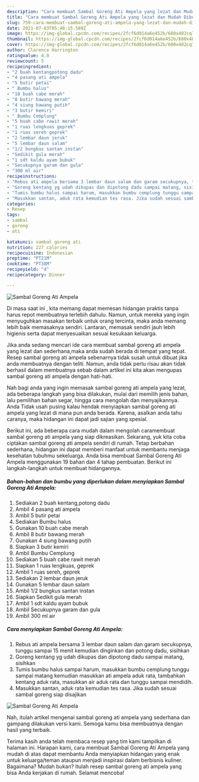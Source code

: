 ```yaml
---
description: "Cara membuat Sambal Goreng Ati Ampela yang lezat dan Mudah Dibuat"
title: "Cara membuat Sambal Goreng Ati Ampela yang lezat dan Mudah Dibuat"
slug: 759-cara-membuat-sambal-goreng-ati-ampela-yang-lezat-dan-mudah-dibuat
date: 2021-07-03T05:48:15.589Z
image: https://img-global.cpcdn.com/recipes/2fcf6d014a6e452b/680x482cq70/sambal-goreng-ati-ampela-foto-resep-utama.jpg
thumbnail: https://img-global.cpcdn.com/recipes/2fcf6d014a6e452b/680x482cq70/sambal-goreng-ati-ampela-foto-resep-utama.jpg
cover: https://img-global.cpcdn.com/recipes/2fcf6d014a6e452b/680x482cq70/sambal-goreng-ati-ampela-foto-resep-utama.jpg
author: Clarence Harrington
ratingvalue: 4.8
reviewcount: 5
recipeingredient:
- "2 buah kentangpotong dadu"
- "4 pasang ati ampela"
- "5 butir petai"
- " Bumbu halus"
- "10 buah cabe merah"
- "8 butir bawang merah"
- "4 siung bawang putih"
- "3 butir kemiri"
- " Bumbu Cemplung"
- "5 buah cabe rawit merah"
- "1 ruas lengkuas geprek"
- "1 ruas sereh geprek"
- "2 lembar daun jeruk"
- "5 lembar daun salam"
- "1/2 bungkus santan instan"
- "Sedikit gula merah"
- "1 sdt kaldu ayam bubuk"
- "Secukupnya garam dan gula"
- "300 ml air"
recipeinstructions:
- "Rebus ati ampela bersama 3 lembar daun salam dan garam secukupnya, tunggu sampai 15 menit kemudian dinginkan dan potong dadu, sisihkan"
- "Goreng kentang yg udah dikupas dan dipotong dadu sampai matang, sisihkan"
- "Tumis bumbu halus sampai harum, masukkan bumbu cemplung tunggu sampai matang kemudian masukkan ati ampela aduk rata, tambahkan kentang aduk rata, masukkan air aduk rata dan tunggu sampai mendidih."
- "Masukkan santan, aduk rata kemudian tes rasa. Jika sudah sesuai sambal goreng siap disajikan"
categories:
- Resep
tags:
- sambal
- goreng
- ati

katakunci: sambal goreng ati 
nutrition: 227 calories
recipecuisine: Indonesian
preptime: "PT21M"
cooktime: "PT38M"
recipeyield: "4"
recipecategory: Dinner

---
```



![Sambal Goreng Ati Ampela](https://img-global.cpcdn.com/recipes/2fcf6d014a6e452b/680x482cq70/sambal-goreng-ati-ampela-foto-resep-utama.jpg)

Di masa  saat ini , kita memang dapat memesan hidangan praktis tanpa harus repot membuatnya terlebih dahulu. Namun, untuk mereka yang ingin menyuguhkan masakan terbaik untuk orang tercinta, maka anda memang lebih baik memasaknya sendiri. Lantaran, memasak sendiri jauh lebih higienis serta dapat menyesuaikan sesuai kesukaan keluarga.

Jika anda sedang mencari ide cara membuat sambal goreng ati ampela yang lezat dan sederhana,maka anda sudah berada di tempat yang tepat. Resep sambal goreng ati ampela  sebenarnya tidak susah untuk dibuat jika anda membuatnya dengan teliti. Namun, anda tidak perlu risau akan tidak berhasil dalam membuatnya 
sebab dalam artikel ini kita akan mengupas sambal goreng ati ampela dengan hati-hati.  



Nah bagi anda yang ingin memasak sambal goreng ati ampela yang lezat, ada beberapa langkah yang bisa dilakukan, mulai dari memilih jenis bahan, lalu pemilihan bahan segar, hingga cara mengolah dan menyajikannya. Anda Tidak usah pusing kalau hendak menyiapkan sambal goreng ati ampela yang lezat di mana pun anda berada. Karena, asalkan anda  tahu caranya, maka hidangan ini dapat jadi sajian yang spesial.

Berikut ini, ada beberapa cara mudah dalam mengolah caramembuat sambal goreng ati ampela yang siap dikreasikan. Sekarang, yuk kita coba ciptakan sambal goreng ati ampela sendiri di rumah. Tetap berbahan sederhana, hidangan ini dapat memberi manfaat untuk membantu menjaga kesehatan tubuhmu sekeluarga. Anda bisa membuat Sambal Goreng Ati Ampela menggunakan 19 bahan dan 4 tahap pembuatan. Berikut ini langkah-langkah untuk membuat hidangannya.

<!--inarticleads1-->

##### Bahan-bahan dan bumbu yang diperlukan dalam menyiapkan Sambal Goreng Ati Ampela:

1. Sediakan 2 buah kentang,potong dadu
1. Ambil 4 pasang ati ampela
1. Ambil 5 butir petai
1. Sediakan  Bumbu halus
1. Gunakan 10 buah cabe merah
1. Ambil 8 butir bawang merah
1. Gunakan 4 siung bawang putih
1. Siapkan 3 butir kemiri
1. Ambil  Bumbu Cemplung
1. Sediakan 5 buah cabe rawit merah
1. Siapkan 1 ruas lengkuas, geprek
1. Ambil 1 ruas sereh, geprek
1. Sediakan 2 lembar daun jeruk
1. Gunakan 5 lembar daun salam
1. Ambil 1/2 bungkus santan instan
1. Siapkan Sedikit gula merah
1. Ambil 1 sdt kaldu ayam bubuk
1. Ambil Secukupnya garam dan gula
1. Ambil 300 ml air




<!--inarticleads2-->

##### Cara menyiapkan Sambal Goreng Ati Ampela:

1. Rebus ati ampela bersama 3 lembar daun salam dan garam secukupnya, tunggu sampai 15 menit kemudian dinginkan dan potong dadu, sisihkan
1. Goreng kentang yg udah dikupas dan dipotong dadu sampai matang, sisihkan
1. Tumis bumbu halus sampai harum, masukkan bumbu cemplung tunggu sampai matang kemudian masukkan ati ampela aduk rata, tambahkan kentang aduk rata, masukkan air aduk rata dan tunggu sampai mendidih.
1. Masukkan santan, aduk rata kemudian tes rasa. Jika sudah sesuai sambal goreng siap disajikan
<img src="//assets-global.cpcdn.com/assets/icons/button_play-2c75c40dde080a61004c1f40b05d8f140eaff45d7e9e6481dc71c63d2e7c4909.png" alt="Sambal Goreng Ati Ampela">



Nah, itulah artikel mengenai  sambal goreng ati ampela  yang sederhana dan gampang dilakukan versi kami. Semoga kamu bisa membuatnya dengan hasil yang terbaik. 

Terima kasih anda telah membaca resep yang tim kami tampilkan di halaman ini. Harapan kami, cara membuat  Sambal Goreng Ati Ampela yang mudah di atas dapat membantu Anda menyiapkan hidangan yang enak untuk keluarga/teman ataupun menjadi inspirasi dalam berbisnis kuliner. Bagaimana? Mudah bukan? Itulah resep sambal goreng ati ampela yang bisa Anda kerjakan di rumah. Selamat mencoba!

